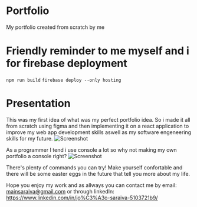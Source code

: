 # Portfolio
My portfolio created from scratch by me


# Friendly reminder to me myself and i for firebase deployment
```npm run build```
```firebase deploy --only hosting```

# Presentation
This was my first idea of what was my perfect portfolio idea.
So i made it all from scratch using figma and then implementing
it on a react application to improve my web app development
skills aswell as my software engeneering skills for my future.
![Screenshot](./src/imgs/figma-1.png)

As a programmer I tend i use console a lot so why not
making my own portfolio a console right?
![Screenshot](./src/imgs/figma-2.png)

There's plenty of commands you can try! Make yourself
confortable and there will be some easter eggs in the future
that tell you more about my life.

Hope you enjoy my work and as allways you can contact me by
email: mainsaraiva@gmail.com or through 
linkedIn: https://www.linkedin.com/in/jo%C3%A3o-saraiva-5103721b9/